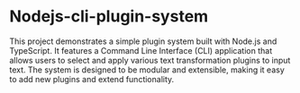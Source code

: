 # Nodejs-cli-plugin-system
This project demonstrates a simple plugin system built with Node.js and TypeScript. It features a Command Line Interface (CLI) application that allows users to select and apply various text transformation plugins to input text. The system is designed to be modular and extensible, making it easy to add new plugins and extend functionality.
